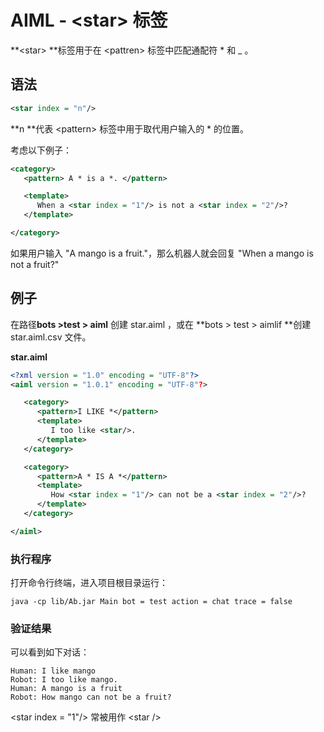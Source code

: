 # AIML - &lt;star&gt; 标签

**&lt;star&gt; **标签用于在 &lt;pattren&gt; 标签中匹配通配符 \* 和 \_ 。

## 语法

```xml
<star index = "n"/>
```

**n **代表 &lt;pattern&gt; 标签中用于取代用户输入的 \* 的位置。

考虑以下例子：

```xml
<category>
   <pattern> A * is a *. </pattern>

   <template>
      When a <star index = "1"/> is not a <star index = "2"/>?
   </template>

</category>
```

如果用户输入 "A mango is a fruit."，那么机器人就会回复 "When a mango is not a fruit?"

## 例子

在路径**bots &gt;test &gt; aiml** 创建 star.aiml ，或在 **bots &gt; test &gt; aimlif **创建 star.aiml.csv 文件。

**star.aiml**

```xml
<?xml version = "1.0" encoding = "UTF-8"?>
<aiml version = "1.0.1" encoding = "UTF-8"?>

   <category>
      <pattern>I LIKE *</pattern>
      <template>
         I too like <star/>.
      </template>
   </category>

   <category>
      <pattern>A * IS A *</pattern>
      <template>
         How <star index = "1"/> can not be a <star index = "2"/>?
      </template>
   </category>

</aiml>
```

### 执行程序

打开命令行终端，进入项目根目录运行：

```shell
java -cp lib/Ab.jar Main bot = test action = chat trace = false
```

### 验证结果

可以看到如下对话：

```
Human: I like mango
Robot: I too like mango.
Human: A mango is a fruit
Robot: How mango can not be a fruit?
```

&lt;star index = "1"/&gt; 常被用作 &lt;star /&gt;

